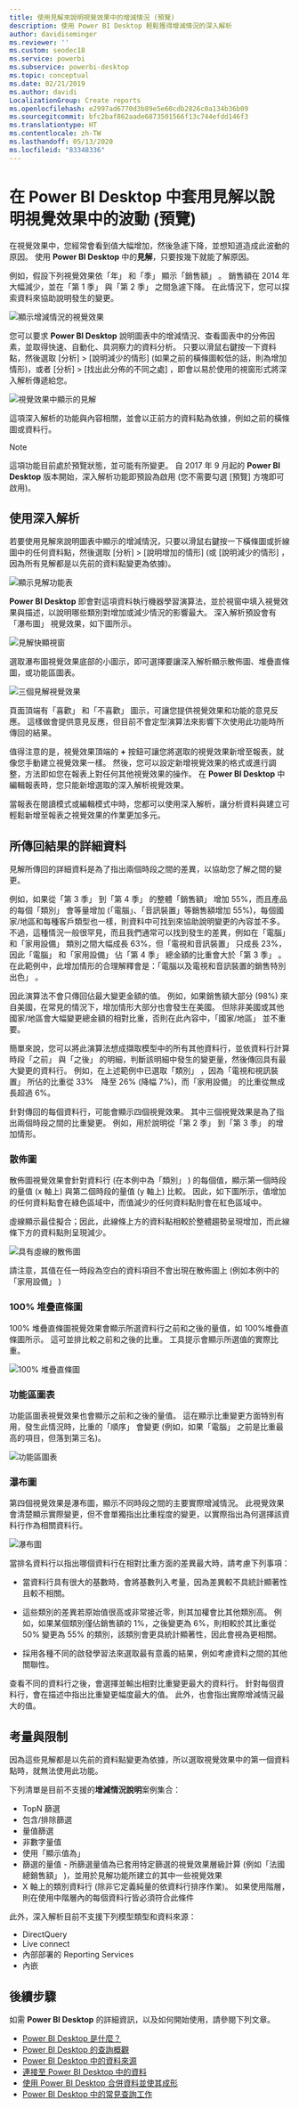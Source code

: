 ```yaml
---
title: 使用見解來說明視覺效果中的增減情況 (預覽)
description: 使用 Power BI Desktop 輕鬆獲得增減情況的深入解析
author: davidiseminger
ms.reviewer: ''
ms.custom: seodec18
ms.service: powerbi
ms.subservice: powerbi-desktop
ms.topic: conceptual
ms.date: 02/21/2019
ms.author: davidi
LocalizationGroup: Create reports
ms.openlocfilehash: e2997ad6770d3b89e5e60cdb2826c0a134b36b09
ms.sourcegitcommit: bfc2baf862aade6873501566f13c744efdd146f3
ms.translationtype: HT
ms.contentlocale: zh-TW
ms.lasthandoff: 05/13/2020
ms.locfileid: "83348336"
---
```

# <a name="apply-insights-in-power-bi-desktop-to-explain-fluctuations-in-visuals-preview"></a>在 Power BI Desktop 中套用見解以說明視覺效果中的波動 (預覽)

在視覺效果中，您經常會看到值大幅增加，然後急遽下降，並想知道造成此波動的原因。 使用 **Power BI Desktop** 中的**見解**，只要按幾下就能了解原因。

例如，假設下列視覺效果依「年」  和「季」  顯示「銷售額」  。 銷售額在 2014 年大幅減少，並在「第 1 季」  與「第 2 季」  之間急遽下降。 在此情況下，您可以探索資料來協助說明發生的變更。 

![顯示增減情況的視覺效果](media/desktop-insights/insights_01a.png)

您可以要求 **Power BI Desktop** 說明圖表中的增減情況、查看圖表中的分佈因素，並取得快速、自動化、具洞察力的資料分析。 只要以滑鼠右鍵按一下資料點，然後選取 [分析] > [說明減少的情形]  (如果之前的橫條圖較低的話，則為增加情形)，或者 [分析] > [找出此分佈的不同之處]  ，即會以易於使用的視窗形式將深入解析傳遞給您。

![視覺效果中顯示的見解](media/desktop-insights/insights_01.png)

這項深入解析的功能與內容相關，並會以正前方的資料點為依據，例如之前的橫條圖或資料行。

> [!NOTE]
> 這項功能目前處於預覽狀態，並可能有所變更。 自 2017 年 9 月起的 **Power BI Desktop** 版本開始，深入解析功能即預設為啟用 (您不需要勾選 [預覽] 方塊即可啟用)。


## <a name="using-insights"></a>使用深入解析
若要使用見解來說明圖表中顯示的增減情況，只要以滑鼠右鍵按一下橫條圖或折線圖中的任何資料點，然後選取 [分析] > [說明增加的情形]  (或 [說明減少的情形]  ，因為所有見解都是以先前的資料點變更為依據)。

![顯示見解功能表](media/desktop-insights/insights_02.png)

**Power BI Desktop** 即會對這項資料執行機器學習演算法，並於視窗中填入視覺效果與描述，以說明哪些類別對增加或減少情況的影響最大。 深入解析預設會有「瀑布圖」  視覺效果，如下圖所示。

![見解快顯視窗](media/desktop-insights/insights_03.png)

選取瀑布圖視覺效果底部的小圖示，即可選擇要讓深入解析顯示散佈圖、堆疊直條圖，或功能區圖表。

![三個見解視覺效果](media/desktop-insights/insights_04.png)

頁面頂端有「喜歡」  和「不喜歡」  圖示，可讓您提供視覺效果和功能的意見反應。 這樣做會提供意見反應，但目前不會定型演算法來影響下次使用此功能時所傳回的結果。

值得注意的是，視覺效果頂端的 **+** 按鈕可讓您將選取的視覺效果新增至報表，就像您手動建立視覺效果一樣。 然後，您可以設定新增視覺效果的格式或進行調整，方法即如您在報表上對任何其他視覺效果的操作。 在 **Power BI Desktop** 中編輯報表時，您只能新增選取的深入解析視覺效果。

當報表在閱讀模式或編輯模式中時，您都可以使用深入解析，讓分析資料與建立可輕鬆新增至報表之視覺效果的作業更加多元。

## <a name="details-of-the-results-returned"></a>所傳回結果的詳細資料

見解所傳回的詳細資料是為了指出兩個時段之間的差異，以協助您了解之間的變更。  

例如，如果從「第 3 季」  到「第 4 季」  的整體「銷售額」  增加 55%，而且產品的每個「類別」  會等量增加 (「電腦」、「音訊裝置」等銷售額增加 55%)，每個國家/地區和每種客戶類型也一樣，則資料中可找到來協助說明變更的內容並不多。 不過，這種情況一般很罕見，而且我們通常可以找到發生的差異，例如在「電腦」  和「家用設備」  類別之間大幅成長 63%，但「電視和音訊裝置」  只成長 23%，因此「電腦」  和「家用設備」  佔「第 4 季」  總金額的比重會大於「第 3 季」  。  在此範例中，此增加情形的合理解釋會是：「電腦以及電視和音訊裝置的銷售特別出色」  。 

因此演算法不會只傳回佔最大變更金額的值。 例如，如果銷售額大部分 (98%) 來自美國，在常見的情況下，增加情形大部分也會發生在美國。 但除非美國或其他國家/地區會大幅變更總金額的相對比重，否則在此內容中，「國家/地區」  並不重要。  

簡單來說，您可以將此演算法想成擷取模型中的所有其他資料行，並依資料行計算時段「之前」  與「之後」  的明細，判斷該明細中發生的變更量，然後傳回具有最大變更的資料行。 例如，在上述範例中已選取「類別」  ，因為「電視和視訊裝置」  所佔的比重從 33%　降至 26% (降幅 7%)，而「家用設備」  的比重從無成長超過 6%。 

針對傳回的每個資料行，可能會顯示四個視覺效果。 其中三個視覺效果是為了指出兩個時段之間的比重變更。 例如，用於說明從「第 2 季」  到「第 3 季」  的增加情形。

### <a name="the-scatter-plot"></a>散佈圖

散佈圖視覺效果會針對資料行 (在本例中為「類別」  ) 的每個值，顯示第一個時段的量值 (x 軸上) 與第二個時段的量值 (y 軸上) 比較。 因此，如下圖所示，值增加的任何資料點會在綠色區域中，而值減少的任何資料點則會在紅色區域中。 

虛線顯示最佳擬合；因此，此線條上方的資料點相較於整體趨勢呈現增加，而此線條下方的資料點則呈現減少。  

![具有虛線的散佈圖](media/desktop-insights/insights_01b.png)

請注意，其值在任一時段為空白的資料項目不會出現在散佈圖上 (例如本例中的「家用設備」  )

### <a name="the-100-stacked-column-chart"></a>100% 堆疊直條圖

100% 堆疊直條圖視覺效果會顯示所選資料行之前和之後的量值，如 100%堆疊直條圖所示。 這可並排比較之前和之後的比重。 工具提示會顯示所選值的實際比重。

![100% 堆疊直條圖](media/desktop-insights/insights_01c.png)

### <a name="the-ribbon-chart"></a>功能區圖表

功能區圖表視覺效果也會顯示之前和之後的量值。 這在顯示比重變更方面特別有用，發生此情況時，比重的「順序」  會變更 (例如，如果「電腦」  之前是比重最高的項目，但落到第三名)。 

![功能區圖表](media/desktop-insights/insights_01d.png)

### <a name="the-waterfall-chart"></a>瀑布圖

第四個視覺效果是瀑布圖，顯示不同時段之間的主要實際增減情況。 此視覺效果會清楚顯示實際變更，但不會單獨指出比重程度的變更，以實際指出為何選擇該資料行作為相關資料行。 

![瀑布圖](media/desktop-insights/insights_01e.png)

當排名資料行以指出哪個資料行在相對比重方面的差異最大時，請考慮下列事項： 

* 當資料行具有很大的基數時，會將基數列入考量，因為差異較不具統計顯著性且較不相關。 

* 這些類別的差異若原始值很高或非常接近零，則其加權會比其他類別高。 例如，如果某個類別僅佔銷售額的 1%，之後變更為 6%，則相較於其比重從 50% 變更為 55% 的類別，該類別會更具統計顯著性，因此會視為更相關。 

* 採用各種不同的啟發學習法來選取最有意義的結果，例如考慮資料之間的其他關聯性。
 
查看不同的資料行之後，會選擇並輸出相對比重變更最大的資料行。 針對每個資料行，會在描述中指出比重變更幅度最大的值。 此外，也會指出實際增減情況最大的值。


## <a name="considerations-and-limitations"></a>考量與限制
因為這些見解都是以先前的資料點變更為依據，所以選取視覺效果中的第一個資料點時，就無法使用此功能。 

下列清單是目前不支援的**增減情況說明**案例集合：

* TopN 篩選
* 包含/排除篩選
* 量值篩選
* 非數字量值
* 使用「顯示值為」
* 篩選的量值 - 所篩選量值為已套用特定篩選的視覺效果層級計算 (例如「法國總銷售額」  )，並用於見解功能所建立的其中一些視覺效果
* X 軸上的類別資料行 (除非它定義純量的依資料行排序作業)。 如果使用階層，則在使用中階層內的每個資料行皆必須符合此條件


此外，深入解析目前不支援下列模型類型和資料來源：

* DirectQuery
* Live connect
* 內部部署的 Reporting Services
* 內嵌

## <a name="next-steps"></a>後續步驟
如需 **Power BI Desktop** 的詳細資訊，以及如何開始使用，請參閱下列文章。

* [Power BI Desktop 是什麼？](../fundamentals/desktop-what-is-desktop.md)
* [Power BI Desktop 的查詢概觀](../transform-model/desktop-query-overview.md)
* [Power BI Desktop 中的資料來源](../connect-data/desktop-data-sources.md)
* [連接至 Power BI Desktop 中的資料](../connect-data/desktop-connect-to-data.md)
* [使用 Power BI Desktop 合併資料並使其成形](../connect-data/desktop-shape-and-combine-data.md)
* [Power BI Desktop 中的常見查詢工作](../transform-model/desktop-common-query-tasks.md)   
